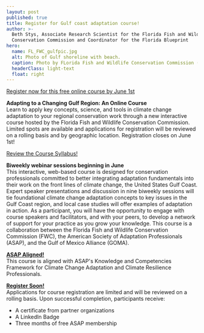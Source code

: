 ```yaml
---
layout: post
published: true
title: Register for Gulf coast adaptation course!
author: >-
  Beth Stys, Associate Research Scientist for the Florida Fish and Wildlife
  Conservation Commission and Coordinator for the Florida Blueprint
hero:
  name: FL_FWC_gulfpic.jpg
  alt: Photo of Gulf shoreline with beach.
  caption: Photo by FLorida Fish and Wildlife Conservation Commission (FL FWC).
  headerClass: light-text
  float: right
---
```

[Register now for this free online course by June 1st](https://docs.google.com/forms/d/e/1FAIpQLSfnjXYexroHVzRor8gEhKdzgc2cff_R1_PFWaM7yaNbcZWM8g/viewform)

**Adapting to a Changing Gulf Region: An Online Course**  
Learn to apply key concepts, science, and tools in climate change adaptation to your regional conservation work through a new interactive course hosted by the Florida Fish and Wildlife Conservation Commission. Limited spots are available and applications for registration will be reviewed on a rolling basis and by geographic location. Registration closes on June 1st!<!--more-->

[Review the Course Syllabus!](https://drive.google.com/file/d/1idoMZeQBkvbA_6RYTSIhcjj0WMs8LLz0/view)

**Biweekly webinar sessions beginning in June**  
This interactive, web-based course is designed for conservation professionals committed to better integrating adaptation fundamentals into their work on the front lines of climate change, the United States Gulf Coast. Expert speaker presentations and discussion in nine biweekly sessions will tie foundational climate change adaptation concepts to key issues in the Gulf Coast region, and local case studies will offer examples of adaptation in action. As a participant, you will have the opportunity to engage with course speakers and facilitators, and with your peers, to develop a network of support for your practice as you grow your knowledge. This course is a collaboration between the Florida Fish and Wildlife Conservation Commission (FWC), the American Society of Adaptation Professionals (ASAP), and the Gulf of Mexico Alliance (GOMA). 

**[ASAP Aligned!](https://adaptationprofessionals.org/asap-careers-2/)**  
This course is aligned with ASAP's Knowledge and Competencies Framework for Climate Change Adaptation and Climate Resilience Professionals. 

**[Register Soon!](https://docs.google.com/forms/d/e/1FAIpQLSfnjXYexroHVzRor8gEhKdzgc2cff_R1_PFWaM7yaNbcZWM8g/viewform)**  
Applications for course registration are limited and will be reviewed on a rolling basis. Upon successful completion, participants receive:  
- A certificate from partner organizations  
- A LinkedIn Badge  
- Three months of free ASAP membership
